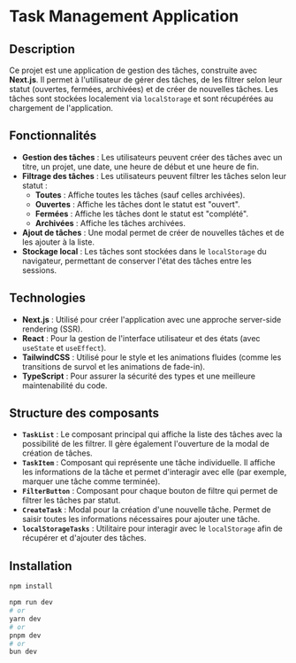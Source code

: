 # Task Management Application

## Description

Ce projet est une application de gestion des tâches, construite avec **Next.js**. Il permet à l'utilisateur de gérer des tâches, de les filtrer selon leur statut (ouvertes, fermées, archivées) et de créer de nouvelles tâches. Les tâches sont stockées localement via `localStorage` et sont récupérées au chargement de l'application.

## Fonctionnalités

- **Gestion des tâches** : Les utilisateurs peuvent créer des tâches avec un titre, un projet, une date, une heure de début et une heure de fin.
- **Filtrage des tâches** : Les utilisateurs peuvent filtrer les tâches selon leur statut :
  - **Toutes** : Affiche toutes les tâches (sauf celles archivées).
  - **Ouvertes** : Affiche les tâches dont le statut est "ouvert".
  - **Fermées** : Affiche les tâches dont le statut est "complété".
  - **Archivées** : Affiche les tâches archivées.
- **Ajout de tâches** : Une modal permet de créer de nouvelles tâches et de les ajouter à la liste.
- **Stockage local** : Les tâches sont stockées dans le `localStorage` du navigateur, permettant de conserver l'état des tâches entre les sessions.

## Technologies

- **Next.js** : Utilisé pour créer l'application avec une approche server-side rendering (SSR).
- **React** : Pour la gestion de l'interface utilisateur et des états (avec `useState` et `useEffect`).
- **TailwindCSS** : Utilisé pour le style et les animations fluides (comme les transitions de survol et les animations de fade-in).
- **TypeScript** : Pour assurer la sécurité des types et une meilleure maintenabilité du code.

## Structure des composants

- **`TaskList`** : Le composant principal qui affiche la liste des tâches avec la possibilité de les filtrer. Il gère également l'ouverture de la modal de création de tâches.
- **`TaskItem`** : Composant qui représente une tâche individuelle. Il affiche les informations de la tâche et permet d'interagir avec elle (par exemple, marquer une tâche comme terminée).
- **`FilterButton`** : Composant pour chaque bouton de filtre qui permet de filtrer les tâches par statut.
- **`CreateTask`** : Modal pour la création d'une nouvelle tâche. Permet de saisir toutes les informations nécessaires pour ajouter une tâche.
- **`localStorageTasks`** : Utilitaire pour interagir avec le `localStorage` afin de récupérer et d'ajouter des tâches.

## Installation

```bash
npm install

npm run dev
# or
yarn dev
# or
pnpm dev
# or
bun dev
```
